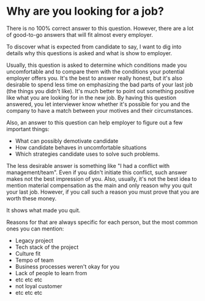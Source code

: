 # Why are you looking for a job?

There is no 100% correct answer to this question. However, there are a lot of good-to-go answers that will fit almost every employer. 

To discover what is expected from candidate to say, I want to dig into details why this questions is asked and what is show to employer.

Usually, this question is asked to determine which conditions made you uncomfortable and to compare them with the conditions your potential employer offers you. It's the best to answer really honest, but it's also desirable to spend less time on emphasizing the bad parts of your last job (the things you didn't like). It's much better to point out something positive like what you are looking for in the new job. By having this question answered, you let interviewer know whether it's possible for you and the company to have a match between your motives and their circumstances. 

Also, an answer to this question can help employer to figure out a few important things:
* What can possibly demotivate candidate
* How candidate behaves in uncomfortable situations
* Which strategies candidate uses to solve such problems.

The less desirable answer is something like "I had a conflict with management/team". Even if you didn't initiate this conflict, such answer makes not the best impression of you. 
Also, usually, it's not the best idea to mention material compensation as the main and only reason why you quit your last job. However, if you call such a reason you must prove that you are worth these money. 

It shows what made you quit. 

Reasons for that are always specific for each person, but the most common ones you can mention:
* Legacy project
* Tech stack of the project
* Culture fit
* Tempo of team
* Business processes weren't okay for you
* Lack of people to learn from
* etc etc etc
* not loyal customer
* etc etc etc


